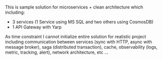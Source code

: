 This is sample solution for microservices + clean architecture which including:
- 3 services (1 Service using MS SQL and two others using CosmosDB)
- 1 API Gateway with Yarp

As time constraint I cannot initialize entire solution for realistic project including communication between services (sync with HTTP, async with message broker), saga (distributed transaction), cache, observability (logs, metric, tracking, alert), network architecture, etc ...